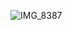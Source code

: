 ![IMG_8387](https://github.com/Omobobolaiko/GoogleMaps/assets/128496883/e35605ce-dd25-4f19-9584-159c50007371)


